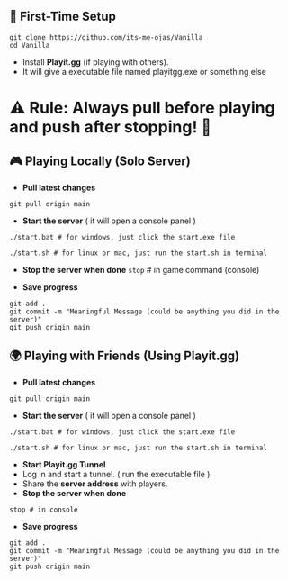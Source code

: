 ## 📌 First-Time Setup
```
git clone https://github.com/its-me-ojas/Vanilla
cd Vanilla
```
- Install **Playit.gg** (if playing with others).
- It will give a executable file named playitgg.exe or something else
# ⚠ **Rule:** Always **pull before playing** and **push after stopping!** 🚀

## **🎮 Playing Locally (Solo Server)**
- **Pull latest changes**
```
git pull origin main
```
- **Start the server** ( it will open a console panel )
```
./start.bat # for windows, just click the start.exe file
```

```
./start.sh # for linux or mac, just run the start.sh in terminal
```
- **Stop the server when done**
`stop` # in game command (console)

- **Save progress**
```
git add .
git commit -m "Meaningful Message (could be anything you did in the server)"
git push origin main
```

## **🌍 Playing with Friends (Using Playit.gg)**
- **Pull latest changes**
```
git pull origin main
```
- **Start the server** ( it will open a console panel )
```
./start.bat # for windows, just click the start.exe file
```

```
./start.sh # for linux or mac, just run the start.sh in terminal
```
- **Start Playit.gg Tunnel**
- Log in and start a tunnel. ( run the executable file )
- Share the **server address** with players.
- **Stop the server when done**
```
stop # in console
```
- **Save progress**
```
git add .
git commit -m "Meaningful Message (could be anything you did in the server)"
git push origin main
```
